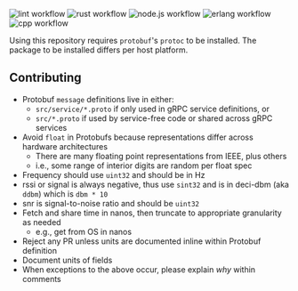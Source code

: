 ![lint workflow](https://github.com/helium/proto/actions/workflows/lint.yml/badge.svg)
![rust workflow](https://github.com/helium/proto/actions/workflows/rust.yml/badge.svg)
![node.js workflow](https://github.com/helium/proto/actions/workflows/node.yml/badge.svg)
![erlang workflow](https://github.com/helium/proto/actions/workflows/erlang.yml/badge.svg)
![cpp workflow](https://github.com/helium/proto/actions/workflows/cpp.yml/badge.svg)

Using this repository requires `protobuf`'s `protoc` to be installed. The
package to be installed differs per host platform.

## Contributing

- Protobuf `message` definitions live in either:
  - `src/service/*.proto` if only used in gRPC service definitions, or
  - `src/*.proto` if used by service-free code or shared across gRPC services
- Avoid `float` in Protobufs because representations differ across hardware architectures
  - There are many floating point representations from IEEE, plus others
  - i.e., some range of interior digits are random per float spec
- Frequency should use `uint32` and should be in Hz
- rssi or signal is always negative, thus use `sint32` and is in deci-dbm (aka `ddbm`) which is `dbm * 10`
- snr is signal-to-noise ratio and should be `uint32`
- Fetch and share time in nanos, then truncate to appropriate granularity as needed
  - e.g., get from OS in nanos
- Reject any PR unless units are documented inline within Protobuf definition
- Document units of fields
- When exceptions to the above occur, please explain _why_ within comments
